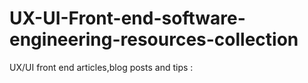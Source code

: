 # UX-UI-Front-end-software-engineering-resources-collection

UX/UI front end articles,blog posts and tips :

